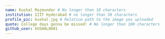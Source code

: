 ```yaml
---
name: Kushal Majmundar # No longer than 18 characters
institution: IIIT Hyderabad # no longer than 58 characters
profile_pic: kushal.jpg # Relative path to the image you uploaded
quote: College days gonna be missed! # No longer than 100 characters
github_user: kUSHAL0601
---
```

